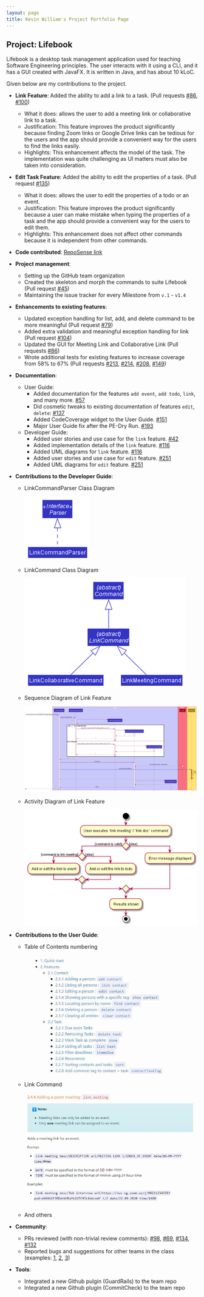 ```yaml
---
layout: page
title: Kevin William's Project Portfolio Page
---
```


## Project: Lifebook

Lifebook is a desktop task management application used for teaching Software Engineering principles. The user interacts with it using a CLI, and it has a GUI created with JavaFX. It is written in Java, and has about 10 kLoC.

Given below are my contributions to the project.

* **Link Feature**: Added the ability to add a link to a task. (Pull requests [\#86](https://github.com/AY2021S1-CS2103T-F12-4/tp/pull/86), [\#100](https://github.com/AY2021S1-CS2103T-F12-4/tp/pull/100))
  * What it does: allows the user to add a meeting link or collaborative link to a task.
  * Justification: This feature improves the product significantly because finding Zoom links or Google Drive links can be tedious for the users and the app should provide a convenient way for the users to find the links easily.
  * Highlights: This enhancement affects the model of the task. The implementation was quite challenging as UI matters must also be taken into consideration.

* **Edit Task Feature**: Added the ability to edit the properties of a task. (Pull request [\#135](https://github.com/AY2021S1-CS2103T-F12-4/tp/pull/135))
  * What it does: allows the user to edit the properties of a todo or an event.
  * Justification: This feature improves the product significantly because a user can make mistake when typing the properties of a task and the app should provide a convenient way for the users to edit them.
  * Highlights: This enhancement does not affect other commands because it is independent from other commands.

* **Code contributed**: [RepoSense link](https://nus-cs2103-ay2021s1.github.io/tp-dashboard/#breakdown=true&search=kevnw&sort=groupTitle&sortWithin=title&since=2020-08-14&timeframe=commit&mergegroup=&groupSelect=groupByRepos&checkedFileTypes=docs~functional-code~test-code~other)

* **Project management**:
  * Setting up the GitHub team organization
  * Created the skeleton and morph the commands to suite Lifebook (Pull request [\#45](https://github.com/AY2021S1-CS2103T-F12-4/tp/pull/45))
  * Maintaining the issue tracker for every Milestone from `v.1` - `v1.4`

* **Enhancements to existing features**:
  * Updated exception handling for list, add, and delete command to be more meaningful (Pull request [\#79](https://github.com/AY2021S1-CS2103T-F12-4/tp/pull/79))
  * Added extra validation and meaningful exception handling for link (Pull request [\#104](https://github.com/AY2021S1-CS2103T-F12-4/tp/pull/104))
  * Updated the GUI for Meeting Link and Collaborative Link (Pull requests [\#86](https://github.com/AY2021S1-CS2103T-F12-4/tp/pull/86/))
  * Wrote additional tests for existing features to increase coverage from 58% to 67% (Pull requests [\#213](https://github.com/AY2021S1-CS2103T-F12-4/tp/pull/213), [\#214](https://github.com/AY2021S1-CS2103T-F12-4/tp/pull/214), [\#208](https://github.com/AY2021S1-CS2103T-F12-4/tp/pull/208), [\#149](https://github.com/AY2021S1-CS2103T-F12-4/tp/pull/149))

* **Documentation**:
  * User Guide:
    * Added documentation for the features `add event`, `add todo`, `link`, and many more. [\#57](https://github.com/AY2021S1-CS2103T-F12-4/tp/pull/57/)
    * Did cosmetic tweaks to existing documentation of features `edit`, `delete`: [\#137](https://github.com/AY2021S1-CS2103T-F12-4/tp/pull/137/)
    * Added CodeCoverage widget to the User Guide. [\#151](https://github.com/AY2021S1-CS2103T-F12-4/tp/pull/151)
    * Major User Guide fix after the PE-Dry Run. [\#193](https://github.com/AY2021S1-CS2103T-F12-4/tp/pull/193)
  * Developer Guide:
    * Added user stories and use case for the `link` feature. [\#42](https://github.com/AY2021S1-CS2103T-F12-4/tp/pull/42/)
    * Added implementation details of the `link` feature. [\#116](https://github.com/AY2021S1-CS2103T-F12-4/tp/pull/116/)
    * Added UML diagrams for `link` feature. [\#116](https://github.com/AY2021S1-CS2103T-F12-4/tp/pull/116/)
    * Added user stories and use case for `edit` feature. [\#251](https://github.com/AY2021S1-CS2103T-F12-4/tp/pull/251/)
    * Added UML diagrams for `edit` feature. [\#251](https://github.com/AY2021S1-CS2103T-F12-4/tp/pull/251/)

* **Contributions to the Developer Guide**:

    * LinkCommandParser Class Diagram

        ![ParserClassDiagram](../images/linkFunction/ParserClassDiagram.png)

    * LinkCommand Class Diagram

        ![CommandClassDiagram](../images/linkFunction/CommandClassDiagram.png)

    * Sequence Diagram of Link Feature

        ![FilterSequenceDiagram](../images/linkFunction/LinkSequenceDiagram.png)

    * Activity Diagram of Link Feature

        ![FilterActivityDiagram](../images/linkFunction/LinkActivityDiagram.png)

* **Contributions to the User Guide**:

    * Table of Contents numbering

        ![TableOfContents](../images/PPP-kevnw/tableofcontents.png)

    * Link Command

        ![LinkCommand](../images/PPP-kevnw/linkmeeting.png)

    * And others

* **Community**:
  * PRs reviewed (with non-trivial review comments): [\#98](https://github.com/AY2021S1-CS2103T-F12-4/tp/pull/98), [\#69](https://github.com/AY2021S1-CS2103T-F12-4/tp/pull/69), [\#134](https://github.com/AY2021S1-CS2103T-F12-4/tp/pull/134), [\#132](https://github.com/AY2021S1-CS2103T-F12-4/tp/pull/132)
  * Reported bugs and suggestions for other teams in the class (examples: [1](https://github.com/AY2021S1-CS2103T-T15-3/tp/issues/231), [2](https://github.com/AY2021S1-CS2103T-T15-3/tp/issues/233), [3](https://github.com/AY2021S1-CS2103T-T15-3/tp/issues/235))

* **Tools**:
  * Integrated a new Github pulgin (GuardRails) to the team repo
  * Integrated a new Github plugin (CommitCheck) to the team repo

